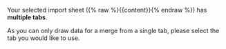 Your selected import sheet ({% raw %}{{content}}{% endraw %}) has __multiple tabs__.

As you can only draw data for a merge from a single tab, please select the tab you would like to use.